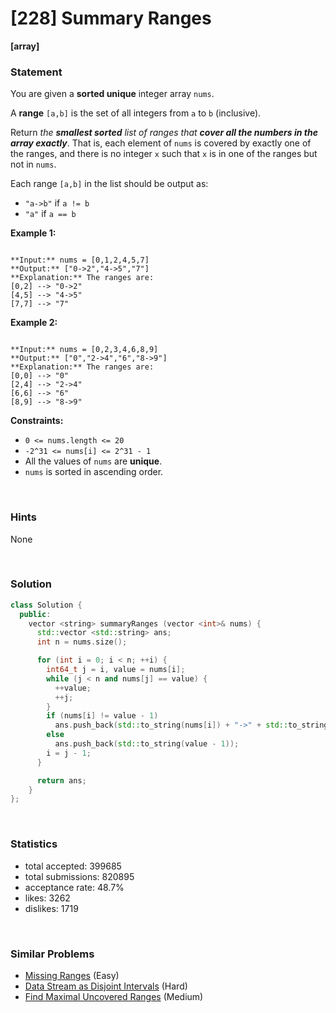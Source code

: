 # [228] Summary Ranges

**[array]**

### Statement

You are given a **sorted unique** integer array `nums`.

A **range** `[a,b]` is the set of all integers from `a` to `b` (inclusive).

Return *the **smallest sorted** list of ranges that **cover all the numbers in the array exactly***. That is, each element of `nums` is covered by exactly one of the ranges, and there is no integer `x` such that `x` is in one of the ranges but not in `nums`.

Each range `[a,b]` in the list should be output as:

* `"a->b"` if `a != b`
* `"a"` if `a == b`


**Example 1:**

```

**Input:** nums = [0,1,2,4,5,7]
**Output:** ["0->2","4->5","7"]
**Explanation:** The ranges are:
[0,2] --> "0->2"
[4,5] --> "4->5"
[7,7] --> "7"

```

**Example 2:**

```

**Input:** nums = [0,2,3,4,6,8,9]
**Output:** ["0","2->4","6","8->9"]
**Explanation:** The ranges are:
[0,0] --> "0"
[2,4] --> "2->4"
[6,6] --> "6"
[8,9] --> "8->9"

```

**Constraints:**
* `0 <= nums.length <= 20`
* `-2^31 <= nums[i] <= 2^31 - 1`
* All the values of `nums` are **unique**.
* `nums` is sorted in ascending order.


<br />

### Hints

None

<br />

### Solution

```cpp
class Solution {
  public:
    vector <string> summaryRanges (vector <int>& nums) {
      std::vector <std::string> ans;
      int n = nums.size();

      for (int i = 0; i < n; ++i) {
        int64_t j = i, value = nums[i];
        while (j < n and nums[j] == value) {
          ++value;
          ++j;
        }
        if (nums[i] != value - 1)
          ans.push_back(std::to_string(nums[i]) + "->" + std::to_string(value - 1));
        else
          ans.push_back(std::to_string(value - 1));
        i = j - 1;
      }

      return ans;
    }
};
```

<br />

### Statistics

- total accepted: 399685
- total submissions: 820895
- acceptance rate: 48.7%
- likes: 3262
- dislikes: 1719

<br />

### Similar Problems

- [Missing Ranges](https://leetcode.com/problems/missing-ranges) (Easy)
- [Data Stream as Disjoint Intervals](https://leetcode.com/problems/data-stream-as-disjoint-intervals) (Hard)
- [Find Maximal Uncovered Ranges](https://leetcode.com/problems/find-maximal-uncovered-ranges) (Medium)
